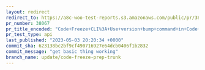 ```yaml
---
layout: redirect
redirect_to: https://a8c-woo-test-reports.s3.amazonaws.com/public/pr/38067/api/index.html
pr_number: 38067
pr_title_encoded: "Code+Freeze+CLI%3A+Use+version+bump+command+in+Code+Freeze+action"
pr_test_type: api
last_published: "2023-05-03 20:20:34 +0000"
commit_sha: 623138bc2bf9cf490716927e64dcb0406f1b2832
commit_message: "get basic thing working"
branch_name: update/code-freeze-prep-trunk
---
```

